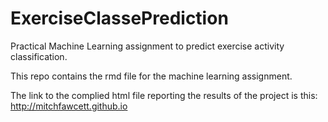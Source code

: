 # ExerciseClassePrediction
Practical Machine Learning assignment to predict exercise activity classification.

This repo contains the rmd file for the machine learning assignment.

The link to the complied html file reporting the results of the project is this:
http://mitchfawcett.github.io


